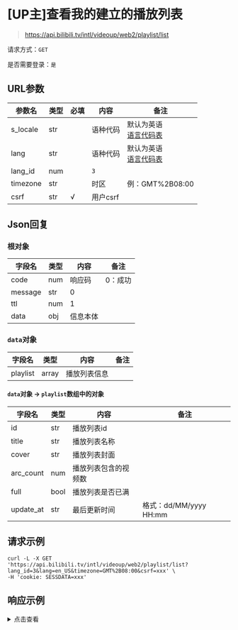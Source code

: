 # [UP主]查看我的建立的播放列表

> https://api.bilibili.tv/intl/videoup/web2/playlist/list

请求方式：`GET`

是否需要登录：`是`

## URL参数

| 参数名      | 类型  | 必填  | 内容     | 备注                                |
|----------|-----|-----|--------|-----------------------------------|
| s_locale | str |     | 语种代码   | 默认为英语<br/>[语言代码表](../language.md) |
| lang     | str |     | 语种代码   | 默认为英语<br/>[语言代码表](../language.md) |
| lang_id  | num |     | `3`    |                                   |
| timezone | str |     | 时区     | 例：GMT%2B08:00                     |
| csrf     | str | √   | 用户csrf |                                   |

## Json回复

### 根对象

| 字段名     | 类型  | 内容   | 备注   |
|---------|-----|------|------|
| code    | num | 响应码  | 0：成功 |
| message | str | 0    |      |
| ttl     | num | 1    |      |
| data    | obj | 信息本体 |      |

### `data`对象

| 字段名      | 类型    | 内容     | 备注  |
|----------|-------|--------|-----|
| playlist | array | 播放列表信息 |     |

#### `data`对象 -> `playlist`数组中的对象

| 字段名       | 类型   | 内容         | 备注                   |
|-----------|------|------------|----------------------|
| id        | str  | 播放列表id     |                      |
| title     | str  | 播放列表名称     |                      |
| cover     | str  | 播放列表封面     |                      |
| arc_count | num  | 播放列表包含的视频数 |                      |
| full      | bool | 播放列表是否已满   |                      |
| update_at | str  | 最后更新时间     | 格式：dd/MM/yyyy  HH:mm |

## 请求示例

```shell
curl -L -X GET 'https://api.bilibili.tv/intl/videoup/web2/playlist/list?lang_id=3&lang=en_US&timezone=GMT%2B08:00&csrf=xxx' \
-H 'cookie: SESSDATA=xxx'
```

## 响应示例

<details>
<summary>点击查看</summary>

```json
{
    "code": 0,
    "message": "0",
    "ttl": 1,
    "data": {
        "playlist": [
            {
                "id": "6773",
                "title": "123",
                "cover": "",
                "arc_count": 0,
                "full": false,
                "update_at": "27/09/2022  21:19"
            },
            {
                "id": "6772",
                "title": "123",
                "cover": "",
                "arc_count": 0,
                "full": false,
                "update_at": "27/09/2022  21:18"
            }
        ]
    }
}
```
</details>